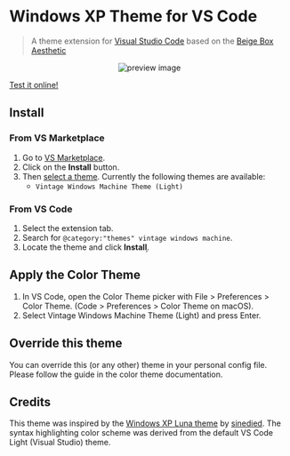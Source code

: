 # Windows XP Theme for VS Code

> A theme extension for [Visual Studio Code](https://code.visualstudio.com/?WT.mc_id=javascript-36167-yolasors) based on the [Beige Box Aesthetic](https://en.wikipedia.org/wiki/Beige_box)

<p align="center">
  <img alt="preview image" src="[https://github.com/niap3/vintage_windows_machine_theme/blob/27c71e229210f87970ca96b47d0dea0c4a5a6ab7/preview.png](https://github.com/niap3/vintage_windows_machine_theme/blob/8d26e13354ab360881f258bb3e2ae2f51b316469/preview.png)"/>
</p>

[Test it online!](https://vscode.dev/editor/theme/theedvinjoseph.vintage-windows-machine-theme)

## Install

### From VS Marketplace

1. Go to [VS Marketplace](https://marketplace.visualstudio.com/items?itemName=theedvinjoseph.vintage-windows-machine-theme).
2. Click on the **Install** button.
3. Then [select a theme](https://code.visualstudio.com/docs/getstarted/themes?WT.mc_id=javascript-36167-yolasors#_selecting-the-color-theme). Currently the following themes are available:
    - `Vintage Windows Machine Theme (Light)`

### From VS Code

1. Select the extension tab.
2. Search for `@category:"themes" vintage windows machine`.
3. Locate the theme and click **Install**.̦

## Apply the Color Theme

1. In VS Code, open the Color Theme picker with File > Preferences > Color Theme. (Code > Preferences > Color Theme on macOS).
2. Select Vintage Windows Machine Theme (Light) and press Enter.

## Override this theme

You can override this (or any other) theme in your personal config file. Please follow the guide in the color theme documentation.

## Credits

This theme was inspired by the [Windows XP Luna theme](https://github.com/sinedied/vscode-windows-xp-theme) by [sinedied](https://github.com/sinedied). The syntax highlighting color scheme was derived from the default VS Code Light (Visual Studio) theme.
